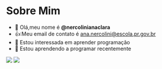 # Sobre Mim

- 👋 Olá,meu nome é **@nercolinianaclara**
- 👍:Meu email de contato é ana.nercolini@escola.pr.gov.br
- 👀 Estou interessada em aprender programação 
- 🌱 Estou aprendendo a programar recentemente

![](https://img.shields.io/badge/JavaScript-323330?style=for-the-badge&logo=javascript&logoColor=F7DF1E)
![](https://img.shields.io/badge/Scratch-4D97FF?style=for-the-badge&logo=Scratch&logoColor=white)

<!---
nercolinianaclara/nercolinianaclara is a ✨ special ✨ repository because its `README.md` (this file) appears on your GitHub profile.
You can click the Preview link to take a look at your changes.
--->
